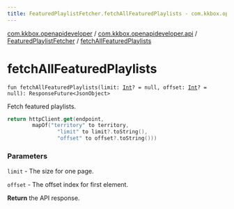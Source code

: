 ```yaml
---
title: FeaturedPlaylistFetcher.fetchAllFeaturedPlaylists - com.kkbox.openapideveloper
---
```


[com.kkbox.openapideveloper](../../index.html) / [com.kkbox.openapideveloper.api](../index.html) / [FeaturedPlaylistFetcher](index.html) / [fetchAllFeaturedPlaylists](.)

# fetchAllFeaturedPlaylists

`fun fetchAllFeaturedPlaylists(limit: `[`Int`](https://kotlinlang.org/api/latest/jvm/stdlib/kotlin/-int/index.html)`? = null, offset: `[`Int`](https://kotlinlang.org/api/latest/jvm/stdlib/kotlin/-int/index.html)`? = null): ResponseFuture<JsonObject>`

Fetch featured playlists.

``` kotlin
return httpClient.get(endpoint,
        mapOf("territory" to territory,
                "limit" to limit?.toString(),
                "offset" to offset?.toString()))
```

### Parameters

`limit` - The size for one page.

`offset` - The offset index for first element.

**Return**
the API response.

